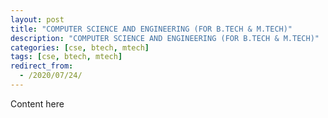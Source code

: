 ```yaml
---
layout: post
title: "COMPUTER SCIENCE AND ENGINEERING (FOR B.TECH & M.TECH)"
description: "COMPUTER SCIENCE AND ENGINEERING (FOR B.TECH & M.TECH)"
categories: [cse, btech, mtech]
tags: [cse, btech, mtech]
redirect_from:
  - /2020/07/24/
---
```

Content here
